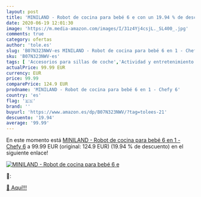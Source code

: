 ```yaml
---
layout: post
title: 'MINILAND - Robot de cocina para bebé 6 e con un 19.94 % de descuento'
date: 2020-06-19 12:01:30
image: 'https://m.media-amazon.com/images/I/31z4Yj4csjL._SL400_.jpg'
comments: true
category: ofertas
author: 'tole.es'
slug: 'B07N323NWV-es MINILAND - Robot de cocina para bebé 6 en 1 - Chefy 6'
sku: 'B07N323NWV-es'
tags: [ 'Accesorios para sillas de coche','Actividad y entretenimiento','Andadores','Bebé','Espejos para asientos traseros','Higiene y cuidado','Sillas de coche y accesorios','Toallitas húmedas para bebé','Toallitas y accesorios para bebé','bebé', ]
actualPrice: 99.99 EUR
currency: EUR
price: 99.99
comparePrice: 124.9 EUR
prodname: 'MINILAND - Robot de cocina para bebé 6 en 1 - Chefy 6'
country: 'es'
flag: '🇪🇸'
brand: ''
buyurl: 'https://www.amazon.es/dp/B07N323NWV/?tag=tolees-21'
descuento: '19.94'
average: '99.99'
---
```


En este momento está [MINILAND - Robot de cocina para bebé 6 en 1 - Chefy 6](https://www.amazon.es/dp/B07N323NWV/?tag=tolees-21) a 99.99 EUR (original: 124.9 EUR) (19.94 %  de descuento) en el siguiente enlace!

[![MINILAND - Robot de cocina para bebé 6 e](https://m.media-amazon.com/images/I/31z4Yj4csjL._SL400_.jpg)](https://www.amazon.es/dp/B07N323NWV/?tag=tolees-21)

🔎:


[🛒 Aquí!!!](https://www.amazon.es/dp/B07N323NWV/?tag=tolees-21)
